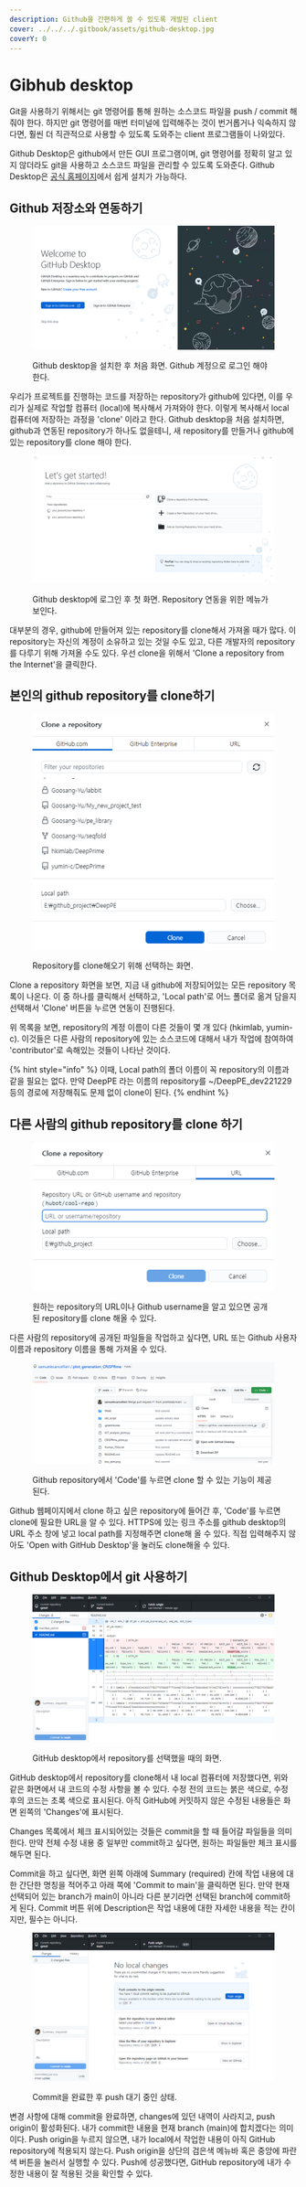 ```yaml
---
description: Github을 간편하게 쓸 수 있도록 개발된 client
cover: ../../../.gitbook/assets/github-desktop.jpg
coverY: 0
---
```


# Gibhub desktop

Git을 사용하기 위해서는 git 명령어를 통해 원하는 소스코드 파일을 push / commit 해줘야 한다. 하지만 git 명령어를 매번 터미널에 입력해주는 것이 번거롭거나 익숙하지 않다면, 훨씬 더 직관적으로 사용할 수 있도록 도와주는 client 프로그램들이 나와있다.&#x20;

Github Desktop은 github에서 만든 GUI 프로그램이며, git 명령어를 정확히 알고 있지 않더라도 git을 사용하고 소스코드 파일을 관리할 수 있도록 도와준다. Github Desktop은 [공식 홈페이지](https://desktop.github.com/)에서 쉽게 설치가 가능하다.

## Github 저장소와 연동하기

<figure><img src="../../../.gitbook/assets/Github_desktop_sign-in.png" alt=""><figcaption><p>Github desktop을 설치한 후 처음 화면. Github 계정으로 로그인 해야 한다.</p></figcaption></figure>

우리가 프로젝트를 진행하는 코드를 저장하는 repository가 github에 있다면, 이를 우리가 실제로 작업할 컴퓨터 (local)에 복사해서 가져와야 한다. 이렇게 복사해서 local 컴퓨터에 저장하는 과정을 'clone' 이라고 한다. Github desktop을 처음 설치하면, github과 연동된 repository가 하나도 없을테니, 새 repository를 만들거나 github에 있는 repository를 clone  해야 한다.&#x20;

<figure><img src="../../../.gitbook/assets/github_desktop_start.png" alt=""><figcaption><p>Github desktop에 로그인 후 첫 화면. Repository 연동을 위한 메뉴가 보인다.</p></figcaption></figure>

대부분의 경우, github에 만들어져 있는 repository를 clone해서 가져올 때가 많다. 이 repository는 자신의 계정이 소유하고 있는 것일 수도 있고, 다른 개발자의 repository를 다루기 위해 가져올 수도 있다. 우선 clone을 위해서 'Clone a repository from the Internet'을 클릭한다.

## 본인의 github repository를 clone하기

<figure><img src="../../../.gitbook/assets/Clone_repo.png" alt=""><figcaption><p>Repository를 clone해오기 위해 선택하는 화면.</p></figcaption></figure>

Clone a repository 화면을 보면, 지금 내 github에 저장되어있는 모든 repository 목록이 나온다. 이 중 하나를 클릭해서 선택하고, 'Local path'로 어느 폴더로 옮겨 담을지 선택해서 'Clone' 버튼을 누르면 연동이 진행된다.&#x20;

위 목록을 보면, repository의 계정 이름이 다른 것들이 몇 개 있다 (hkimlab, yumin-c). 이것들은 다른 사람의 repository에 있는 소스코드에 대해서 내가 작업에 참여하여 'contributor'로 속해있는 것들이 나타난 것이다.

{% hint style="info" %}
이때, Local path의 폴더 이름이 꼭 repository의 이름과 같을 필요는 없다. 만약 DeepPE 라는 이름의 repository를 \~/DeepPE\_dev221229 등의 경로에 저장해줘도 문제 없이 clone이 된다.
{% endhint %}



## 다른 사람의 github repository를 clone 하기

<figure><img src="../../../.gitbook/assets/Other_repo_221229.png" alt=""><figcaption><p>원하는 repository의 URL이나 Github username을 알고 있으면 공개된 repository를 clone 해올 수 있다.</p></figcaption></figure>

다른 사람의 repository에 공개된 파일들을 작업하고 싶다면, URL 또는 Github 사용자 이름과 repository 이름을 통해 가져올 수 있다. &#x20;

<figure><img src="../../../.gitbook/assets/git_repo_clone.png" alt=""><figcaption><p>Github repository에서 'Code'를 누르면 clone 할 수 있는 기능이 제공된다.</p></figcaption></figure>

Github 웹페이지에서 clone 하고 싶은 repository에 들어간 후, 'Code'를 누르면 clone에 필요한 URL을 알 수 있다. HTTPS에 있는 링크 주소를 github desktop의 URL 주소 창에 넣고 local path를 지정해주면 clone해 올 수 있다. 직접 입력해주지 않아도 'Open with GitHub Desktop'을 눌러도 clone해올 수 있다.&#x20;

## Github Desktop에서 git 사용하기

<figure><img src="../../../.gitbook/assets/Github_desktop_main (1).png" alt=""><figcaption><p>GitHub desktop에서 repository를 선택했을 때의 화면.</p></figcaption></figure>

GitHub desktop에서 repository를 clone해서 내 local 컴퓨터에 저장했다면, 위와 같은 화면에서 내 코드의 수정 사항을 볼 수 있다. 수정 전의 코드는 붉은 색으로, 수정 후의 코드는 초록 색으로 표시된다. 아직 GitHub에 커밋하지 않은 수정된 내용들은 화면 왼쪽의 'Changes'에 표시된다.&#x20;

Changes 목록에서 체크 표시되어있는 것들은 commit을 할 때 들어갈 파일들을 의미한다. 만약 전체 수정 내용 중 일부만 commit하고 싶다면, 원하는 파일들만 체크 표시를 해두면 된다.&#x20;

Commit을 하고 싶다면, 화면 왼쪽 아래에 Summary (required) 칸에 작업 내용에 대한 간단한 명칭을 적어주고 아래 쪽에 'Commit to main'을 클릭하면 된다. 만약 현재 선택되어 있는 branch가 main이 아니라 다른 분기라면 선택된 branch에 commit하게 된다. Commit 버튼 위에 Description은 작업 내용에 대한 자세한 내용을 적는 칸이지만, 필수는 아니다.&#x20;

<figure><img src="../../../.gitbook/assets/Github_desktop_commit.png" alt=""><figcaption><p>Commit을 완료한 후 push 대기 중인 상태.</p></figcaption></figure>

변경 사항에 대해 commit을 완료하면, changes에 있던 내역이 사라지고, push origin이 활성화된다. 내가 commit한 내용을 현재 branch (main)에 합치겠다는 의미이다. Push origin을 누르지 않으면, 내가 local에서 작업한 내용이 아직 GitHub repository에 적용되지 않는다. Push origin을 상단의 검은색 메뉴바 혹은 중앙에 파란색 버튼을 눌러서 실행할 수 있다. Push에 성공했다면, GitHub repository에 내가 수정한 내용이 잘 적용된 것을 확인할 수 있다.&#x20;
